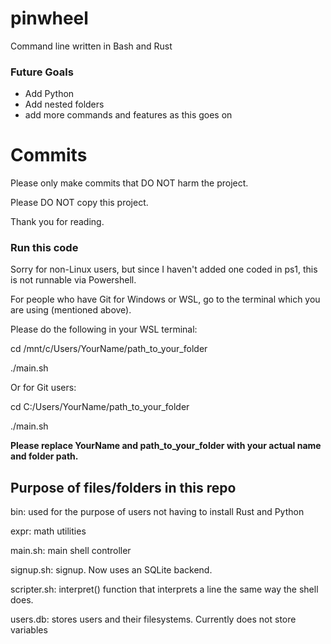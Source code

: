 # pinwheel
Command line written in Bash and Rust
### Future Goals
- Add Python
- Add nested folders
- add more commands and features as this goes on
# Commits
Please only make commits that DO NOT harm the project.

Please DO NOT copy this project.

Thank you for reading.
### Run this code
Sorry for non-Linux users, but since I haven't added one coded in ps1, this is not runnable via Powershell.

For people who have Git for Windows or WSL, go to the terminal which you are using (mentioned above).

Please do the following in your WSL terminal:

cd /mnt/c/Users/YourName/path_to_your_folder

./main.sh

Or for Git users:

cd C:/Users/YourName/path_to_your_folder

./main.sh

**Please replace YourName and path_to_your_folder with your actual name and folder path.**

## Purpose of files/folders in this repo
bin: used for the purpose of users not having to install Rust and Python

expr: math utilities

main.sh: main shell controller

signup.sh: signup. Now uses an SQLite backend.

scripter.sh: interpret() function that interprets a line the same way the shell does.

users.db: stores users and their filesystems. Currently does not store variables
